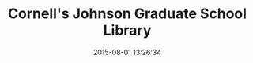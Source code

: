 ---
layout: work
title: "Cornell's Johnson Graduate School Library"
categories: work
date: 2015-08-01 13:26:34
type: 'Mobile UI/UX design'
thumbnail: 'images/thumbs/jgsm@2x.jpg'
permalink: /work/cleartune
hero: 'http://placekitten.com/1200/1000' 
color: '#4A4A4A'
---
